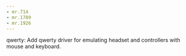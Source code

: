 ```yaml
---
- mr.714
- mr.1789
- mr.1926
---
```

qwerty: Add qwerty driver for emulating headset and controllers with mouse and
keyboard.
